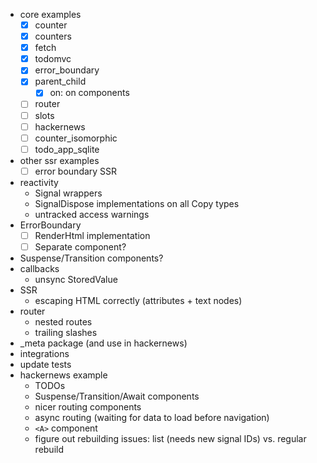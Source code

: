 - core examples
    - [x] counter
    - [x] counters
    - [x] fetch
    - [x] todomvc 
    - [x] error_boundary
    - [x] parent\_child
        - [x] on: on components
    - [ ] router
    - [ ] slots 
    - [ ] hackernews
    - [ ] counter\_isomorphic
    - [ ] todo\_app\_sqlite
- other ssr examples
    - [ ] error boundary SSR
- reactivity 
    - Signal wrappers
    - SignalDispose implementations on all Copy types
    - untracked access warnings
- ErrorBoundary
    - [ ] RenderHtml implementation 
    - [ ] Separate component?
- Suspense/Transition components?
- callbacks
    - unsync StoredValue
- SSR
    - escaping HTML correctly (attributes + text nodes)
- router
    - nested routes
    - trailing slashes
- \_meta package (and use in hackernews)
- integrations
- update tests
- hackernews example
  - TODOs
  - Suspense/Transition/Await components
  - nicer routing components
  - async routing (waiting for data to load before navigation)
  - `<A>` component
  - figure out rebuilding issues: list (needs new signal IDs) vs. regular rebuild
